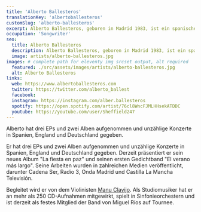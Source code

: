 ```yaml
---
title: 'Alberto Ballesteros'
translationKey: 'albertoballesteros'
customSlug: 'alberto-ballesteros'
excerpt: Alberto Ballesteros, geboren in Madrid 1983, ist ein spanischer Songwriter. Die Bandbreite seiner Stile bewegt sich zwischen Pop, Rock und Folk.
occupation: 'Songwriter'
seo:
  title: Alberto Ballesteros
  description: Alberto Ballesteros, geboren in Madrid 1983, ist ein spanischer Songwriter. Die Bandbreite seiner Stile bewegt sich zwischen Pop, Rock und Folk.
  image: artists/alberto-ballesteros.jpg
images: # complete path for eleventy img srcset output, alt required
  featured: ./src/assets/images/artists/alberto-ballesteros.jpg
  alt: Alberto Ballesteros
links:
  web: https://www.albertoballesteros.com
  twitter: https://twitter.com/alberto_ballest
  facebook:
  instagram: https://instagram.com/alber.ballesteros
  spotify: https://open.spotify.com/artist/76cl8WncFJMLHHsekATDDC
  youtube: https://youtube.com/user/Sheffield247
---
```


Alberto hat drei EPs und zwei Alben aufgenommen und unzählige Konzerte in Spanien, England und Deutschland gegeben.

Er hat drei EPs und zwei Alben aufgenommen und unzählige Konzerte in Spanien, England und Deutschland gegeben. Derzeit präsentiert er sein neues Album "La fiesta en paz" und seinen ersten Gedichtband "El verano más largo". Seine Arbeiten wurden in zahlreichen Medien veröffentlicht, darunter Cadena Ser, Radio 3, Onda Madrid und Castilla La Mancha Televisión.

Begleitet wird er von dem Violinisten <a href="https://www.manuclavijo.com/" target="_blank" rel="nofollow">Manu Clavijo</a>. Als Studiomusiker hat er an mehr als 250 CD-Aufnahmen mitgewirkt, spielt in Sinfonieorchestern und ist derzeit als festes Mitglied der Band von Miguel Ríos auf Tournee.

